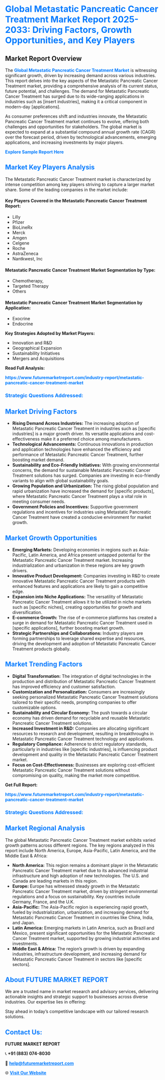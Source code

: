 <h1 style="color: #007BFF;">Global Metastatic Pancreatic Cancer Treatment Market Report 2025-2033: Driving Factors, Growth Opportunities, and Key Players</h1>

<section id="overview">
<h2>Market Report Overview</h2>
<p>The <a href="https://www.futuremarketreport.com/industry-report/metastatic-pancreatic-cancer-treatment-market" style="color: #007BFF; text-decoration: none;"><strong>Global Metastatic Pancreatic Cancer Treatment Market</strong></a> is witnessing significant growth, driven by increasing demand across various industries. This report delves into the key aspects of the Metastatic Pancreatic Cancer Treatment market, providing a comprehensive analysis of its current status, future potential, and challenges. The demand for Metastatic Pancreatic Cancer Treatment has surged due to its wide-ranging applications in industries such as [insert industries], making it a critical component in modern-day [applications].</p>
<p>As consumer preferences shift and industries innovate, the Metastatic Pancreatic Cancer Treatment market continues to evolve, offering both challenges and opportunities for stakeholders. The global market is expected to expand at a substantial compound annual growth rate (CAGR) over the forecast period, driven by technological advancements, emerging applications, and increasing investments by major players.</p>
</section>

<section id="overview">
<p><a href="https://www.futuremarketreport.com/request-sample/reportId=79982" style="color: #007BFF; text-decoration: none;"><strong>Explore Sample Report Here</strong></a></p>
</section>

<section id="key-players">
<h2 style="color: #007BFF;">Market Key Players Analysis</h2>
<p>The Metastatic Pancreatic Cancer Treatment market is characterized by intense competition among key players striving to capture a larger market share. Some of the leading companies in the market include:</p>
<h4>Key Players Covered in the Metastatic Pancreatic Cancer Treatment Report:</h4>
<ul><li>Lilly</li><li>Pfizer</li><li>BioLineRx</li><li>Merck</li><li>Amgen</li><li>Celgene</li><li>Roche</li><li>AstraZeneca</li><li>Nantkwest, Inc</li></ul>
<h4>Metastatic Pancreatic Cancer Treatment Market Segmentation by Type:</h4>
<ul><li>Chemotherapy,</li><li>Targeted Therapy</li><li>Others</li></ul>

<h4>Metastatic Pancreatic Cancer Treatment Market Segmentation by Application:</h4>
<ul><li>Exocrine</li><li>Endocrine</li></ul>
<p><strong>Key Strategies Adopted by Market Players:</strong></p>
<ul>
<li>Innovation and R&D</li>
<li>Geographical Expansion</li>
<li>Sustainability Initiatives</li>
<li>Mergers and Acquisitions</li>
</ul>
</section>

<section>
<p><strong>Read Full Analysis: </strong></p><a href="https://www.futuremarketreport.com/industry-report/metastatic-pancreatic-cancer-treatment-market" style="color: #007BFF; text-decoration: none;"><strong>https://www.futuremarketreport.com/industry-report/metastatic-pancreatic-cancer-treatment-market</strong></a>
<h3 style="color: #007BFF;">Strategic Questions Addressed:</h3>
</section>

<section id="driving-factors">
<h2 style="color: #007BFF;">Market Driving Factors</h2>
<ul>
<li><strong>Rising Demand Across Industries:</strong> The increasing adoption of Metastatic Pancreatic Cancer Treatment in industries such as [specific industries] is a major growth driver. Its versatile applications and cost-effectiveness make it a preferred choice among manufacturers.</li>
<li><strong>Technological Advancements:</strong> Continuous innovations in production and application technologies have enhanced the efficiency and performance of Metastatic Pancreatic Cancer Treatment, further boosting market demand.</li>
<li><strong>Sustainability and Eco-Friendly Initiatives:</strong> With growing environmental concerns, the demand for sustainable Metastatic Pancreatic Cancer Treatment solutions has surged. Companies are investing in eco-friendly variants to align with global sustainability goals.</li>
<li><strong>Growing Population and Urbanization:</strong> The rising global population and rapid urbanization have increased the demand for [specific products], where Metastatic Pancreatic Cancer Treatment plays a vital role in meeting consumer needs.</li>
<li><strong>Government Policies and Incentives:</strong> Supportive government regulations and incentives for industries using Metastatic Pancreatic Cancer Treatment have created a conducive environment for market growth.</li>
</ul>
</section>

<section id="growth-opportunities">
<h2 style="color: #007BFF;">Market Growth Opportunities</h2>
<ul>
<li><strong>Emerging Markets:</strong> Developing economies in regions such as Asia-Pacific, Latin America, and Africa present untapped potential for the Metastatic Pancreatic Cancer Treatment market. Increasing industrialization and urbanization in these regions are key growth drivers.</li>
<li><strong>Innovative Product Development:</strong> Companies investing in R&D to create innovative Metastatic Pancreatic Cancer Treatment products with enhanced features and applications are likely to gain a competitive edge.</li>
<li><strong>Expansion into Niche Applications:</strong> The versatility of Metastatic Pancreatic Cancer Treatment allows it to be utilized in niche markets such as [specific niches], creating opportunities for growth and diversification.</li>
<li><strong>E-commerce Growth:</strong> The rise of e-commerce platforms has created a surge in demand for Metastatic Pancreatic Cancer Treatment used in [specific applications], further boosting market growth.</li>
<li><strong>Strategic Partnerships and Collaborations:</strong> Industry players are forming partnerships to leverage shared expertise and resources, driving the development and adoption of Metastatic Pancreatic Cancer Treatment products globally.</li>
</ul>
</section>

<section id="trending-factors">
<h2 style="color: #007BFF;">Market Trending Factors</h2>
<ul>
<li><strong>Digital Transformation:</strong> The integration of digital technologies in the production and distribution of Metastatic Pancreatic Cancer Treatment has improved efficiency and customer satisfaction.</li>
<li><strong>Customization and Personalization:</strong> Consumers are increasingly seeking personalized Metastatic Pancreatic Cancer Treatment solutions tailored to their specific needs, prompting companies to offer customizable options.</li>
<li><strong>Sustainability and Circular Economy:</strong> The push towards a circular economy has driven demand for recyclable and reusable Metastatic Pancreatic Cancer Treatment solutions.</li>
<li><strong>Increased Investment in R&D:</strong> Companies are allocating significant resources to research and development, resulting in breakthroughs in Metastatic Pancreatic Cancer Treatment technology and applications.</li>
<li><strong>Regulatory Compliance:</strong> Adherence to strict regulatory standards, particularly in industries like [specific industries], is influencing product development and quality in the Metastatic Pancreatic Cancer Treatment market.</li>
<li><strong>Focus on Cost-Effectiveness:</strong> Businesses are exploring cost-efficient Metastatic Pancreatic Cancer Treatment solutions without compromising on quality, making the market more competitive.</li>
</ul>
</section>

<section>
<p><strong>Get Full Report: </strong></p><a href="https://www.futuremarketreport.com/industry-report/metastatic-pancreatic-cancer-treatment-market" style="color: #007BFF; text-decoration: none;"><strong>https://www.futuremarketreport.com/industry-report/metastatic-pancreatic-cancer-treatment-market</strong></a>
<h3 style="color: #007BFF;">Strategic Questions Addressed:</h3>
</section>


<section id="regional-analysis">
<h2 style="color: #007BFF;">Market Regional Analysis</h2>
<p>The global Metastatic Pancreatic Cancer Treatment market exhibits varied growth patterns across different regions. The key regions analyzed in this report include North America, Europe, Asia-Pacific, Latin America, and the Middle East & Africa:</p>
<ul>
<li><strong>North America:</strong> This region remains a dominant player in the Metastatic Pancreatic Cancer Treatment market due to its advanced industrial infrastructure and high adoption of new technologies. The U.S. and Canada are leading markets in this region.</li>
<li><strong>Europe:</strong> Europe has witnessed steady growth in the Metastatic Pancreatic Cancer Treatment market, driven by stringent environmental regulations and a focus on sustainability. Key countries include Germany, France, and the U.K.</li>
<li><strong>Asia-Pacific:</strong> The Asia-Pacific region is experiencing rapid growth, fueled by industrialization, urbanization, and increasing demand for Metastatic Pancreatic Cancer Treatment in countries like China, India, and Japan.</li>
<li><strong>Latin America:</strong> Emerging markets in Latin America, such as Brazil and Mexico, present significant opportunities for the Metastatic Pancreatic Cancer Treatment market, supported by growing industrial activities and investments.</li>
<li><strong>Middle East & Africa:</strong> The region’s growth is driven by expanding industries, infrastructure development, and increasing demand for Metastatic Pancreatic Cancer Treatment in sectors like [specific sectors].</li>
</ul>
</section>

<footer>
<h2 style="color: #007BFF;">About FUTURE MARKET REPORT</h2>
<p>We are a trusted name in market research and advisory services, delivering actionable insights and strategic support to businesses across diverse industries. Our expertise lies in offering:</p>

<p>Stay ahead in today’s competitive landscape with our tailored research solutions.</p>

<h2 style="color: #007BFF;">Contact Us:</h2>
<p><strong>FUTURE MARKET REPORT</strong></p>
<p>📞 <strong>+91 (883) 074-8030</strong></p>
<p>📧 <strong><a href="mailto:help@futuremarketreport.com" style="color: #007BFF;">help@futuremarketreport.com</a></strong></p>
<p>🌐 <strong><a href="https://www.futuremarketreport.com/" style="color: #007BFF;">Visit Our Website</a></strong></p>
</footer>